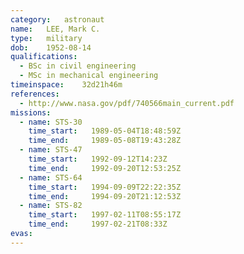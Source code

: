 ```yaml
---
category:	astronaut
name:	LEE, Mark C.
type:	military
dob:	1952-08-14
qualifications:
  - BSc in civil engineering
  - MSc in mechanical engineering
timeinspace:	32d21h46m
references:
  - http://www.nasa.gov/pdf/740566main_current.pdf
missions:
  - name: STS-30
    time_start:   1989-05-04T18:48:59Z
    time_end:     1989-05-08T19:43:28Z
  - name: STS-47
    time_start:   1992-09-12T14:23Z
    time_end:     1992-09-20T12:53:25Z
  - name: STS-64
    time_start:   1994-09-09T22:22:35Z
    time_end:     1994-09-20T21:12:53Z
  - name: STS-82
    time_start:   1997-02-11T08:55:17Z
    time_end:     1997-02-21T08:33Z
evas:
---
```

